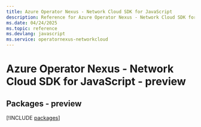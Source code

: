```yaml
---
title: Azure Operator Nexus - Network Cloud SDK for JavaScript
description: Reference for Azure Operator Nexus - Network Cloud SDK for JavaScript
ms.date: 04/24/2025
ms.topic: reference
ms.devlang: javascript
ms.service: operatornexus-networkcloud
---
```

# Azure Operator Nexus - Network Cloud SDK for JavaScript - preview
## Packages - preview
[!INCLUDE [packages](operator-nexus---network-cloud-index.md)]